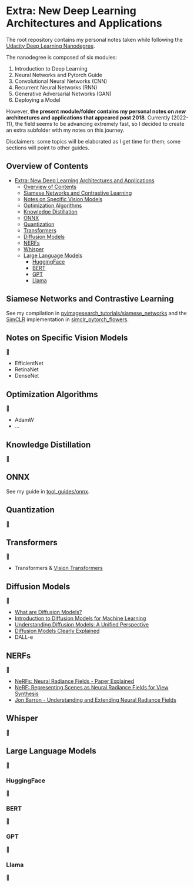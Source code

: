 # Extra: New Deep Learning Architectures and Applications

The root repository contains my personal notes taken while following the [Udacity Deep Learning Nanodegree](https://www.udacity.com/course/deep-learning-nanodegree--nd101).

The nanodegree is composed of six modules:

1. Introduction to Deep Learning
2. Neural Networks and Pytorch Guide
3. Convolutional Neural Networks (CNN)
4. Recurrent Neural Networks (RNN)
5. Generative Adversarial Networks (GAN)
6. Deploying a Model

However, **the present module/folder contains my personal notes on *new* architectures and applications that appeared post 2018**. Currently (2022-11), the field seems to be advancing extremely fast, so I decided to create an extra subfolder with my notes on this journey.

Disclaimers: some topics will be elaborated as I get time for them; some sections will point to other guides.

## Overview of Contents

- [Extra: New Deep Learning Architectures and Applications](#extra-new-deep-learning-architectures-and-applications)
  - [Overview of Contents](#overview-of-contents)
  - [Siamese Networks and Contrastive Learning](#siamese-networks-and-contrastive-learning)
  - [Notes on Specific Vision Models](#notes-on-specific-vision-models)
  - [Optimization Algorithms](#optimization-algorithms)
  - [Knowledge Distillation](#knowledge-distillation)
  - [ONNX](#onnx)
  - [Quantization](#quantization)
  - [Transformers](#transformers)
  - [Diffusion Models](#diffusion-models)
  - [NERFs](#nerfs)
  - [Whisper](#whisper)
  - [Large Language Models](#large-language-models)
    - [HuggingFace](#huggingface)
    - [BERT](#bert)
    - [GPT](#gpt)
    - [Llama](#llama)

## Siamese Networks and Contrastive Learning

See my compilation in [pyimagesearch_tutorials/siamese_networks](https://github.com/mxagar/pyimagesearch_tutorials/tree/main/siamese_networks) and the [SimCLR](https://arxiv.org/abs/2002.05709) implementation in [simclr_pytorch_flowers](https://github.com/mxagar/simclr_pytorch_flowers).

## Notes on Specific Vision Models

:construction:

- EfficientNet
- RetinaNet
- DenseNet

## Optimization Algorithms

:construction:

- AdamW
- ...

## Knowledge Distillation

:construction:

## ONNX

See my guide in [tool_guides/onnx](https://github.com/mxagar/tool_guides/tree/master/onnx).

## Quantization

:construction:

## Transformers

:construction:

-  Transformers & [Vision Transformers](https://iaml-it.github.io/posts/2021-04-28-transformers-in-vision/)

## Diffusion Models

:construction:

- [What are Diffusion Models?](https://www.youtube.com/watch?v=fbLgFrlTnGU&list=LL)
- [Introduction to Diffusion Models for Machine Learning](https://www.assemblyai.com/blog/diffusion-models-for-machine-learning-introduction/)
- [Understanding Diffusion Models: A Unified Perspective](https://arxiv.org/abs/2208.11970)
- [Diffusion Models Clearly Explained](https://medium.com/@PhysicistMarianna/diffusion-models-clearly-explained-1fbd5afa36b3)
- DALL-e

## NERFs

:construction:

- [NeRFs: Neural Radiance Fields - Paper Explained](https://www.youtube.com/watch?v=WSfEfZ0ilw4)
- [NeRF: Representing Scenes as Neural Radiance Fields for View Synthesis](https://arxiv.org/abs/2003.08934)
- [Jon Barron - Understanding and Extending Neural Radiance Fields](https://www.youtube.com/watch?v=HfJpQCBTqZs)

## Whisper

:construction:

## Large Language Models

:construction:

### HuggingFace

:construction:

### BERT

:construction:

### GPT

:construction:

### Llama

:construction:
